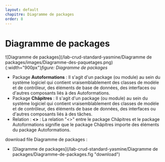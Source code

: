 ```yaml
---
layout: default
chapitre: Diagramme de packages
order: 8
---
```

# Diagramme de packages

![Diagramme de packages](/lab-crud-standard-yasmine/Diagramme de packages/images/Diagramme-des-paquetages.png){:width="900px"}*figure: Diagramme de packages*

<!-- note -->

- Package **Autoformations** : Il s'agit d'un package (ou module) au sein du système logiciel qui contient vraisemblablement des classes de modèle et de contrôleur, des éléments de base de données, des interfaces ou d'autres composants liés à des Autoformations.
- Package **Châpitres** : Il s'agit d'un package (ou module) au sein du système logiciel qui contient vraisemblablement des classes de modèle et de contrôleur, des éléments de base de données, des interfaces ou d'autres composants liés à des tâches.
- Relation : **<<import>>** : La relation "<<import>>" entre le package Châpitres et le package Autoformations signifie que le package Châpitres importe des éléments du package Autoformations.

download file Diagramme de packages :
 - [Diagramme de packages](/lab-crud-standard-yasmine/Diagramme de packages/Diagramme-de-packages.fig "download")

<!-- new slide -->
